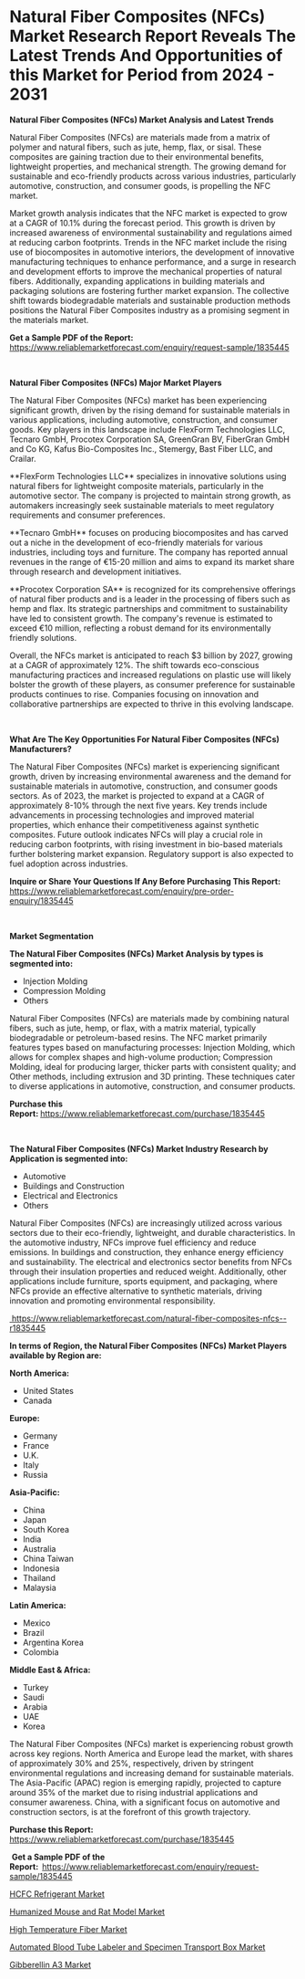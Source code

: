 <p><h1>Natural Fiber Composites (NFCs) Market Research Report Reveals The Latest Trends And Opportunities of this Market for Period from 2024 - 2031</h1></p><p><strong>Natural Fiber Composites (NFCs) Market Analysis and Latest Trends</strong></p>
<p><p>Natural Fiber Composites (NFCs) are materials made from a matrix of polymer and natural fibers, such as jute, hemp, flax, or sisal. These composites are gaining traction due to their environmental benefits, lightweight properties, and mechanical strength. The growing demand for sustainable and eco-friendly products across various industries, particularly automotive, construction, and consumer goods, is propelling the NFC market. </p><p>Market growth analysis indicates that the NFC market is expected to grow at a CAGR of 10.1% during the forecast period. This growth is driven by increased awareness of environmental sustainability and regulations aimed at reducing carbon footprints. Trends in the NFC market include the rising use of biocomposites in automotive interiors, the development of innovative manufacturing techniques to enhance performance, and a surge in research and development efforts to improve the mechanical properties of natural fibers. Additionally, expanding applications in building materials and packaging solutions are fostering further market expansion. The collective shift towards biodegradable materials and sustainable production methods positions the Natural Fiber Composites industry as a promising segment in the materials market.</p></p>
<p><strong>Get a Sample PDF of the Report:&nbsp;</strong> <a href="https://www.reliablemarketforecast.com/enquiry/request-sample/1835445?utm_campaign=1437&utm_medium=2&utm_source=Github&utm_content=ia&utm_term=16102024&utm_id=natural-fiber-composites-nfcs">https://www.reliablemarketforecast.com/enquiry/request-sample/1835445</a></p>
<p>&nbsp;</p>
<p><strong>Natural Fiber Composites (NFCs) Major Market Players</strong></p>
<p><p>The Natural Fiber Composites (NFCs) market has been experiencing significant growth, driven by the rising demand for sustainable materials in various applications, including automotive, construction, and consumer goods. Key players in this landscape include FlexForm Technologies LLC, Tecnaro GmbH, Procotex Corporation SA, GreenGran BV, FiberGran GmbH and Co KG, Kafus Bio-Composites Inc., Stemergy, Bast Fiber LLC, and Crailar.</p><p>**FlexForm Technologies LLC** specializes in innovative solutions using natural fibers for lightweight composite materials, particularly in the automotive sector. The company is projected to maintain strong growth, as automakers increasingly seek sustainable materials to meet regulatory requirements and consumer preferences.</p><p>**Tecnaro GmbH** focuses on producing biocomposites and has carved out a niche in the development of eco-friendly materials for various industries, including toys and furniture. The company has reported annual revenues in the range of €15-20 million and aims to expand its market share through research and development initiatives.</p><p>**Procotex Corporation SA** is recognized for its comprehensive offerings of natural fiber products and is a leader in the processing of fibers such as hemp and flax. Its strategic partnerships and commitment to sustainability have led to consistent growth. The company's revenue is estimated to exceed €10 million, reflecting a robust demand for its environmentally friendly solutions.</p><p>Overall, the NFCs market is anticipated to reach $3 billion by 2027, growing at a CAGR of approximately 12%. The shift towards eco-conscious manufacturing practices and increased regulations on plastic use will likely bolster the growth of these players, as consumer preference for sustainable products continues to rise. Companies focusing on innovation and collaborative partnerships are expected to thrive in this evolving landscape.</p></p>
<p>&nbsp;</p>
<p><strong>What Are The Key Opportunities For Natural Fiber Composites (NFCs) Manufacturers?</strong></p>
<p><p>The Natural Fiber Composites (NFCs) market is experiencing significant growth, driven by increasing environmental awareness and the demand for sustainable materials in automotive, construction, and consumer goods sectors. As of 2023, the market is projected to expand at a CAGR of approximately 8-10% through the next five years. Key trends include advancements in processing technologies and improved material properties, which enhance their competitiveness against synthetic composites. Future outlook indicates NFCs will play a crucial role in reducing carbon footprints, with rising investment in bio-based materials further bolstering market expansion. Regulatory support is also expected to fuel adoption across industries.</p></p>
<p><strong>Inquire or Share Your Questions If Any Before Purchasing This Report:</strong> <a href="https://www.reliablemarketforecast.com/enquiry/pre-order-enquiry/1835445?utm_campaign=1437&utm_medium=2&utm_source=Github&utm_content=ia&utm_term=16102024&utm_id=natural-fiber-composites-nfcs">https://www.reliablemarketforecast.com/enquiry/pre-order-enquiry/1835445</a></p>
<p>&nbsp;</p>
<p><strong>Market Segmentation</strong></p>
<p><strong>The Natural Fiber Composites (NFCs) Market Analysis by types is segmented into:</strong></p>
<p><ul><li>Injection Molding</li><li>Compression Molding</li><li>Others</li></ul></p>
<p><p>Natural Fiber Composites (NFCs) are materials made by combining natural fibers, such as jute, hemp, or flax, with a matrix material, typically biodegradable or petroleum-based resins. The NFC market primarily features types based on manufacturing processes: Injection Molding, which allows for complex shapes and high-volume production; Compression Molding, ideal for producing larger, thicker parts with consistent quality; and Other methods, including extrusion and 3D printing. These techniques cater to diverse applications in automotive, construction, and consumer products.</p></p>
<p><strong>Purchase this Report:&nbsp;</strong><a href="https://www.reliablemarketforecast.com/purchase/1835445?utm_campaign=1437&utm_medium=2&utm_source=Github&utm_content=ia&utm_term=16102024&utm_id=natural-fiber-composites-nfcs">https://www.reliablemarketforecast.com/purchase/1835445</a></p>
<p>&nbsp;</p>
<p><strong>The Natural Fiber Composites (NFCs) Market Industry Research by Application is segmented into:</strong></p>
<p><ul><li>Automotive</li><li>Buildings and Construction</li><li>Electrical and Electronics</li><li>Others</li></ul></p>
<p><p>Natural Fiber Composites (NFCs) are increasingly utilized across various sectors due to their eco-friendly, lightweight, and durable characteristics. In the automotive industry, NFCs improve fuel efficiency and reduce emissions. In buildings and construction, they enhance energy efficiency and sustainability. The electrical and electronics sector benefits from NFCs through their insulation properties and reduced weight. Additionally, other applications include furniture, sports equipment, and packaging, where NFCs provide an effective alternative to synthetic materials, driving innovation and promoting environmental responsibility.</p></p>
<p><a href="https://www.reliablemarketforecast.com/natural-fiber-composites-nfcs--r1835445?utm_campaign=1437&utm_medium=2&utm_source=Github&utm_content=ia&utm_term=16102024&utm_id=natural-fiber-composites-nfcs">&nbsp;https://www.reliablemarketforecast.com/natural-fiber-composites-nfcs--r1835445</a></p>
<p><strong>In terms of Region, the Natural Fiber Composites (NFCs) Market Players available by Region are:</strong></p>
<p>
    <p> <strong> North America: </strong>
        <ul>
            <li>United States</li>
            <li>Canada</li>
        </ul>
        </p> 
    <p> <strong> Europe: </strong>
        <ul>
            <li>Germany</li>
            <li>France</li>
            <li>U.K.</li>
            <li>Italy</li>
            <li>Russia</li>
        </ul>
        </p> 
    <p> <strong> Asia-Pacific: </strong>
        <ul>
            <li>China</li>
            <li>Japan</li>
            <li>South Korea</li>
            <li>India</li>
            <li>Australia</li>
            <li>China Taiwan</li>
            <li>Indonesia</li>
            <li>Thailand</li>
            <li>Malaysia</li>
        </ul>
        </p> 
    <p> <strong> Latin America: </strong>
        <ul>
            <li>Mexico</li>
            <li>Brazil</li>
            <li>Argentina Korea</li>
            <li>Colombia</li>
        </ul>
        </p> 
    <p> <strong> Middle East & Africa: </strong>
        <ul>
            <li>Turkey</li>
            <li>Saudi</li>
            <li>Arabia</li>
            <li>UAE</li>
            <li>Korea</li>
        </ul>
    </p>
    </p>
<p><p>The Natural Fiber Composites (NFCs) market is experiencing robust growth across key regions. North America and Europe lead the market, with shares of approximately 30% and 25%, respectively, driven by stringent environmental regulations and increasing demand for sustainable materials. The Asia-Pacific (APAC) region is emerging rapidly, projected to capture around 35% of the market due to rising industrial applications and consumer awareness. China, with a significant focus on automotive and construction sectors, is at the forefront of this growth trajectory.</p></p>
<p><strong>Purchase this Report: </strong><a href="https://www.reliablemarketforecast.com/purchase/1835445?utm_campaign=1437&utm_medium=2&utm_source=Github&utm_content=ia&utm_term=16102024&utm_id=natural-fiber-composites-nfcs">https://www.reliablemarketforecast.com/purchase/1835445</a></p>
<p>&nbsp;<strong>Get a Sample PDF of the Report:&nbsp;&nbsp;</strong><a href="https://www.reliablemarketforecast.com/enquiry/request-sample/1835445?utm_campaign=1437&utm_medium=2&utm_source=Github&utm_content=ia&utm_term=16102024&utm_id=natural-fiber-composites-nfcs">https://www.reliablemarketforecast.com/enquiry/request-sample/1835445</a></p>
<p><strong></strong></p>
<p><p><a href="https://www.linkedin.com/pulse/market-insights-global-hcfc-refrigerant-forecast-innovation-rslfc?utm_campaign=1437&utm_medium=2&utm_source=Github&utm_content=ia&utm_term=16102024&utm_id=natural-fiber-composites-nfcs">HCFC Refrigerant Market</a></p><p><a href="https://github.com/chaschadedn/Market-Research-Report-List-1/blob/main/humanized-mouse-and-rat-model-market.md?utm_campaign=1437&utm_medium=2&utm_source=Github&utm_content=ia&utm_term=16102024&utm_id=natural-fiber-composites-nfcs">Humanized Mouse and Rat Model Market</a></p><p><a href="https://www.linkedin.com/pulse/insights-high-temperature-fiber-market-size-which-expanding-upudc?utm_campaign=1437&utm_medium=2&utm_source=Github&utm_content=ia&utm_term=16102024&utm_id=natural-fiber-composites-nfcs">High Temperature Fiber Market</a></p><p><a href="https://github.com/nitatoth2h/Market-Research-Report-List-1/blob/main/automated-blood-tube-labeler-and-specimen-transport-box-market.md?utm_campaign=1437&utm_medium=2&utm_source=Github&utm_content=ia&utm_term=16102024&utm_id=natural-fiber-composites-nfcs">Automated Blood Tube Labeler and Specimen Transport Box Market</a></p><p><a href="https://www.linkedin.com/pulse/insights-gibberellin-a3-market-players-size-geographical-regions-wos5c?utm_campaign=1437&utm_medium=2&utm_source=Github&utm_content=ia&utm_term=16102024&utm_id=natural-fiber-composites-nfcs">Gibberellin A3 Market</a></p></p>